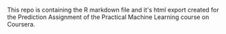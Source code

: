 This repo is containing the R markdown file and it's html export created for the Prediction Assignment of the Practical Machine Learning course on Coursera.
